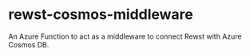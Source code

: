 # rewst-cosmos-middleware
An Azure Function to act as a middleware to connect Rewst with Azure Cosmos DB.
